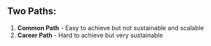 ## Two Paths:

1. **Common Path** - Easy to achieve but not sustainable and scalable
2. **Career Path** - Hard to achieve but very sustainable
